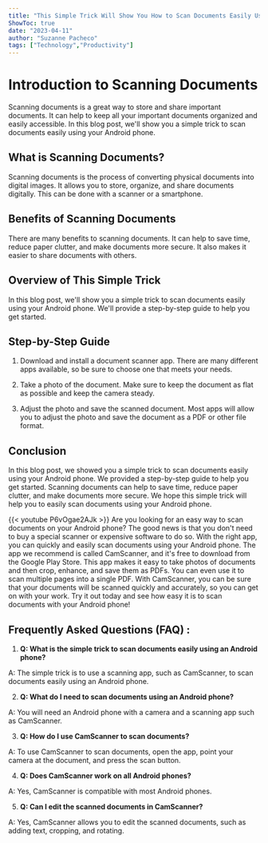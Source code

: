 ```yaml
---
title: "This Simple Trick Will Show You How to Scan Documents Easily Using Your Android Phone!"
ShowToc: true 
date: "2023-04-11"
author: "Suzanne Pacheco" 
tags: ["Technology","Productivity"]
---
```

# Introduction to Scanning Documents

Scanning documents is a great way to store and share important documents. It can help to keep all your important documents organized and easily accessible. In this blog post, we'll show you a simple trick to scan documents easily using your Android phone. 

## What is Scanning Documents?

Scanning documents is the process of converting physical documents into digital images. It allows you to store, organize, and share documents digitally. This can be done with a scanner or a smartphone.

## Benefits of Scanning Documents

There are many benefits to scanning documents. It can help to save time, reduce paper clutter, and make documents more secure. It also makes it easier to share documents with others.

## Overview of This Simple Trick

In this blog post, we'll show you a simple trick to scan documents easily using your Android phone. We'll provide a step-by-step guide to help you get started.

## Step-by-Step Guide

1. Download and install a document scanner app. There are many different apps available, so be sure to choose one that meets your needs.

2. Take a photo of the document. Make sure to keep the document as flat as possible and keep the camera steady.

3. Adjust the photo and save the scanned document. Most apps will allow you to adjust the photo and save the document as a PDF or other file format.

## Conclusion

In this blog post, we showed you a simple trick to scan documents easily using your Android phone. We provided a step-by-step guide to help you get started. Scanning documents can help to save time, reduce paper clutter, and make documents more secure. We hope this simple trick will help you to easily scan documents using your Android phone.

{{< youtube P6vOgae2AJk >}} 
Are you looking for an easy way to scan documents on your Android phone? The good news is that you don't need to buy a special scanner or expensive software to do so. With the right app, you can quickly and easily scan documents using your Android phone. The app we recommend is called CamScanner, and it's free to download from the Google Play Store. This app makes it easy to take photos of documents and then crop, enhance, and save them as PDFs. You can even use it to scan multiple pages into a single PDF. With CamScanner, you can be sure that your documents will be scanned quickly and accurately, so you can get on with your work. Try it out today and see how easy it is to scan documents with your Android phone!

## Frequently Asked Questions (FAQ) :
1. **Q: What is the simple trick to scan documents easily using an Android phone?** 

A: The simple trick is to use a scanning app, such as CamScanner, to scan documents easily using an Android phone.

2. **Q: What do I need to scan documents using an Android phone?** 

A: You will need an Android phone with a camera and a scanning app such as CamScanner.

3. **Q: How do I use CamScanner to scan documents?**

A: To use CamScanner to scan documents, open the app, point your camera at the document, and press the scan button.

4. **Q: Does CamScanner work on all Android phones?**

A: Yes, CamScanner is compatible with most Android phones.

5. **Q: Can I edit the scanned documents in CamScanner?**

A: Yes, CamScanner allows you to edit the scanned documents, such as adding text, cropping, and rotating.


